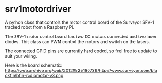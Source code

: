 # srv1motordriver

A python class that controls the motor control board of the Surveyor SRV-1 tracked robot from a Raspberry Pi.

The SRV-1 motor control board has two DC motors connected and two laser diodes. This class can PWM control the motors and switch on the lasers.

The connected GPIO pins are currently hard coded, so feel free to update to suit your wiring.

Here is the board schematic:
https://web.archive.org/web/20120525180739/http://www.surveyor.com/blackfin/bfin-radiomotor-v3.png

